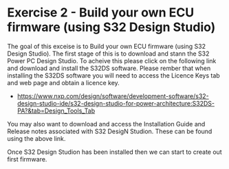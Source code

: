 # Exercise 2 - Build your own ECU firmware (using S32 Design Studio)

The goal of this exceise is to Build your own ECU firmware (using S32 Design Studio). The first stage of this is to download and stann the S32 Power PC Design Studio. To acheive this please click on the following link and download and install the S32DS software. Please rember that when installing the S32DS software you will need to access the Licence Keys tab and web page and obtain a licence key.

* https://www.nxp.com/design/software/development-software/s32-design-studio-ide/s32-design-studio-for-power-architecture:S32DS-PA?&tab=Design_Tools_Tab

You may also want to download and access the Installation Guide and Release notes associated with S32 DesigN Studion. These can be found using the above link.

Once S32 Design Studion has been installed then we can start to create out first firmware.

